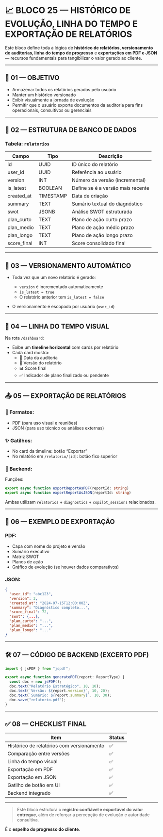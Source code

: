 
# 📈 BLOCO 25 — HISTÓRICO DE EVOLUÇÃO, LINHA DO TEMPO E EXPORTAÇÃO DE RELATÓRIOS

Este bloco define toda a lógica de **histórico de relatórios, versionamento de auditorias, linha do tempo de progresso** e **exportações em PDF e JSON** — recursos fundamentais para tangibilizar o valor gerado ao cliente.

---

## 🎯 01 — OBJETIVO

- Armazenar todos os relatórios gerados pelo usuário
- Manter um histórico versionado
- Exibir visualmente a jornada de evolução
- Permitir que o usuário exporte documentos da auditoria para fins operacionais, consultivos ou gerenciais

---

## 📂 02 — ESTRUTURA DE BANCO DE DADOS

### Tabela: `relatorios`

| Campo           | Tipo        | Descrição                            |
|-----------------|-------------|----------------------------------------|
| id              | UUID        | ID único do relatório                  |
| user_id         | UUID        | Referência ao usuário                  |
| version         | INT         | Número da versão (incremental)         |
| is_latest       | BOOLEAN     | Define se é a versão mais recente      |
| created_at      | TIMESTAMP   | Data de criação                        |
| summary         | TEXT        | Sumário textual do diagnóstico         |
| swot            | JSONB       | Análise SWOT estruturada               |
| plan_curto      | TEXT        | Plano de ação curto prazo              |
| plan_medio      | TEXT        | Plano de ação médio prazo              |
| plan_longo      | TEXT        | Plano de ação longo prazo              |
| score_final     | INT         | Score consolidado final                |

---

## 🧠 03 — VERSIONAMENTO AUTOMÁTICO

- Toda vez que um novo relatório é gerado:
  - `version` é incrementado automaticamente
  - `is_latest = true`
  - O relatório anterior tem `is_latest = false`

- O versionamento é escopado por usuário (`user_id`)

---

## 📅 04 — LINHA DO TEMPO VISUAL

Na rota `/dashboard`:

- Exibe um **timeline horizontal** com cards por relatório
- Cada card mostra:
  - 📅 Data da auditoria
  - 🔢 Versão do relatório
  - 📊 Score final
  - ✅ Indicador de plano finalizado ou pendente

---

## 📤 05 — EXPORTAÇÃO DE RELATÓRIOS

### 📁 Formatos:

- PDF (para uso visual e reuniões)
- JSON (para uso técnico ou análises externas)

### ✨ Gatilhos:

- No card da timeline: botão “Exportar”
- No relatório em `/relatorio/[id]`: botão fixo superior

### 🔧 Backend:

Funções:

```ts
export async function exportReportAsPDF(reportId: string)
export async function exportReportAsJSON(reportId: string)
```

Ambas utilizam `relatorios` + `diagnostics` + `copilot_sessions` relacionados.

---

## 📜 06 — EXEMPLO DE EXPORTAÇÃO

### PDF:
- Capa com nome do projeto e versão
- Sumário executivo
- Matriz SWOT
- Planos de ação
- Gráfico de evolução (se houver dados comparativos)

### JSON:
```json
{
  "user_id": "abc123",
  "version": 3,
  "created_at": "2024-07-15T12:00:00Z",
  "summary": "Diagnóstico completo...",
  "score_final": 72,
  "swot": {...},
  "plan_curto": "...",
  "plan_medio": "...",
  "plan_longo": "..."
}
```

---

## 🛠️ 07 — CÓDIGO DE BACKEND (EXCERTO PDF)

```ts
import { jsPDF } from "jspdf";

export async function generatePDF(report: ReportType) {
  const doc = new jsPDF();
  doc.text("Relatório Estratégico", 10, 10);
  doc.text(`Versão: ${report.version}`, 10, 20);
  doc.text(`Sumário: ${report.summary}`, 10, 30);
  doc.save("relatorio.pdf");
}
```

---

## ✅ 08 — CHECKLIST FINAL

| Item                                     | Status |
|------------------------------------------|--------|
| Histórico de relatórios com versionamento | ✅     |
| Comparação entre versões                 | ✅     |
| Linha do tempo visual                    | ✅     |
| Exportação em PDF                        | ✅     |
| Exportação em JSON                       | ✅     |
| Gatilho de botão em UI                   | ✅     |
| Backend integrado                        | ✅     |

---

> Este bloco estrutura o **registro confiável e exportável do valor entregue**, além de reforçar a percepção de evolução e autoridade consultiva.

É o **espelho do progresso do cliente**.
